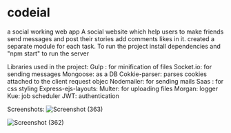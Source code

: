 # codeial
a social working web app
A social website which help users to make friends send messages and post their stories add comments likes in it.
created a separate module for each task.
To run the project install dependencies and "npm start" to run the server

Libraries used in the project:
Gulp : for minification of files
Socket.io: for sending messages
Mongoose: as a DB
Cokkie-parser:  parses cookies attached to the client request objec
Nodemailer: for sending mails
Saas : for css styling
Express-ejs-layouts: 
Multer: for uploading files
Morgan: logger
Kue: job scheduler
JWT: authentication

Screenshots:
![Screenshot (363)](https://user-images.githubusercontent.com/56059171/84015150-12e04700-a999-11ea-8ca4-76f81082dd46.png)


![Screenshot (362)](https://user-images.githubusercontent.com/56059171/84015188-1ecc0900-a999-11ea-9ce6-8c3b589a4e11.png)
